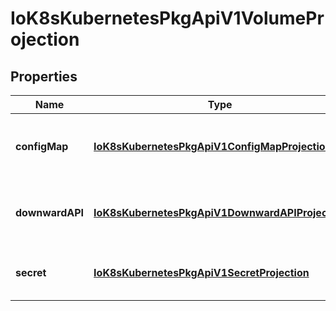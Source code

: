 
# IoK8sKubernetesPkgApiV1VolumeProjection

## Properties
Name | Type | Description | Notes
------------ | ------------- | ------------- | -------------
**configMap** | [**IoK8sKubernetesPkgApiV1ConfigMapProjection**](IoK8sKubernetesPkgApiV1ConfigMapProjection.md) | information about the configMap data to project |  [optional]
**downwardAPI** | [**IoK8sKubernetesPkgApiV1DownwardAPIProjection**](IoK8sKubernetesPkgApiV1DownwardAPIProjection.md) | information about the downwardAPI data to project |  [optional]
**secret** | [**IoK8sKubernetesPkgApiV1SecretProjection**](IoK8sKubernetesPkgApiV1SecretProjection.md) | information about the secret data to project |  [optional]



